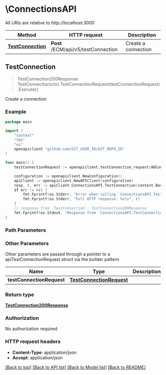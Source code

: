 # \ConnectionsAPI

All URIs are relative to *http://localhost:3000*

Method | HTTP request | Description
------------- | ------------- | -------------
[**TestConnection**](ConnectionsAPI.md#TestConnection) | **Post** /ECM/api/v5/testConnection | Create a connection



## TestConnection

> TestConnection200Response TestConnection(ctx).TestConnectionRequest(testConnectionRequest).Execute()

Create a connection

### Example

```go
package main

import (
	"context"
	"fmt"
	"os"
	openapiclient "github.com/GIT_USER_ID/GIT_REPO_ID"
)

func main() {
	testConnectionRequest := openapiclient.testConnection_request{ADConnector: openapiclient.NewADConnector("PASSWORD_example", "AD")} // TestConnectionRequest | 

	configuration := openapiclient.NewConfiguration()
	apiClient := openapiclient.NewAPIClient(configuration)
	resp, r, err := apiClient.ConnectionsAPI.TestConnection(context.Background()).TestConnectionRequest(testConnectionRequest).Execute()
	if err != nil {
		fmt.Fprintf(os.Stderr, "Error when calling `ConnectionsAPI.TestConnection``: %v\n", err)
		fmt.Fprintf(os.Stderr, "Full HTTP response: %v\n", r)
	}
	// response from `TestConnection`: TestConnection200Response
	fmt.Fprintf(os.Stdout, "Response from `ConnectionsAPI.TestConnection`: %v\n", resp)
}
```

### Path Parameters



### Other Parameters

Other parameters are passed through a pointer to a apiTestConnectionRequest struct via the builder pattern


Name | Type | Description  | Notes
------------- | ------------- | ------------- | -------------
 **testConnectionRequest** | [**TestConnectionRequest**](TestConnectionRequest.md) |  | 

### Return type

[**TestConnection200Response**](TestConnection200Response.md)

### Authorization

No authorization required

### HTTP request headers

- **Content-Type**: application/json
- **Accept**: application/json

[[Back to top]](#) [[Back to API list]](../README.md#documentation-for-api-endpoints)
[[Back to Model list]](../README.md#documentation-for-models)
[[Back to README]](../README.md)

